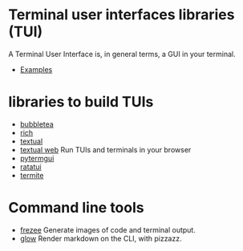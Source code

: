 
# Terminal user interfaces libraries (TUI)

A Terminal User Interface is, in general terms, a GUI in your terminal.

- [Examples](https://github.com/toolleeo/awesome-cli-apps-in-a-csv)


# libraries to build TUIs 

- [bubbletea](https://github.com/charmbracelet/bubbletea)
- [rich](https://github.com/Textualize/rich)
- [textual](https://github.com/Textualize/textual)
- [textual web](https://github.com/Textualize/textual-web) Run TUIs and terminals in your browser
- [pytermgui](https://github.com/bczsalba/pytermgui)
- [ratatui](https://github.com/ratatui/ratatui)
- [termite](https://github.com/shobrook/termite)

# Command line tools

- [frezee](https://github.com/charmbracelet/freeze) Generate images of code and terminal output.
- [glow](https://github.com/charmbracelet/glow) Render markdown on the CLI, with pizzazz.


